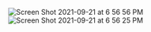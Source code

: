 ![Screen Shot 2021-09-21 at 6 56 56 PM](https://user-images.githubusercontent.com/81891209/134267269-9c322c66-9b7a-4cf6-9c2c-57666126a949.png)
![Screen Shot 2021-09-21 at 6 56 25 PM](https://user-images.githubusercontent.com/81891209/134267295-92f915f4-bef4-4261-ba11-2b97b92e877a.png)

<!--
**MTCawthray/MTCawthray** is a ✨ _special_ ✨ repository because its `README.md` (this file) appears on your GitHub profile.

Here are some ideas to get you started:

- 🔭 I’m currently working on ...
- 🌱 I’m currently learning ...
- 👯 I’m looking to collaborate on ...
- 🤔 I’m looking for help with ...
- 💬 Ask me about ...
- 📫 How to reach me: ...
- 😄 Pronouns: ...
- ⚡ Fun fact: ...
-->
